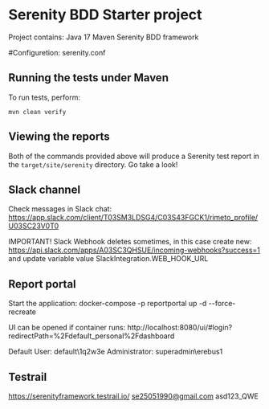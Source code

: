# Serenity BDD Starter project

Project contains:
Java 17
Maven
Serenity BDD framework

#Configuretion:
serenity.conf


## Running the tests under Maven
To run tests, perform:

    mvn clean verify

## Viewing the reports

Both of the commands provided above will produce a Serenity test report in the `target/site/serenity` directory. Go take a look!

## Slack channel

Check messages in Slack chat:
https://app.slack.com/client/T03SM3LDSG4/C03S43FGCK1/rimeto_profile/U03SC23V0T0

IMPORTANT!
Slack Webhook deletes sometimes, in this case create new:
https://api.slack.com/apps/A03SC3QHSUE/incoming-webhooks?success=1
and update variable value SlackIntegration.WEB_HOOK_URL

## Report portal

Start the application:
docker-compose -p reportportal up -d --force-recreate

UI can be opened if container runs:
http://localhost:8080/ui/#login?redirectPath=%2Fdefault_personal%2Fdashboard

Default User: default\1q2w3e
Administrator: superadmin\erebus1

## Testrail

https://serenityframework.testrail.io/
se25051990@gmail.com
asd123_QWE